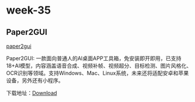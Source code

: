 # week-35



## Paper2GUI

[paper2gui](https://github.com/Baiyuetribe/paper2gui)

Paper2GUI: 一款面向普通人的AI桌面APP工具箱，免安装即开即用，已支持18+AI模型，内容涵盖语音合成、视频补帧、视频超分、目标检测、图片风格化、OCR识别等领域。支持Windows、Mac、Linux系统，未来还将适配安卓和苹果设备，另外还有小程序。

下载地址：[Download](https://download.fastgit.org/Baiyuetribe/paper2gui/releases/download/Published/XiaoBaituAI_windows.zip)